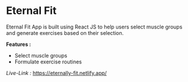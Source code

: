 # Eternal Fit
Eternal Fit App is built using React JS to help users select muscle groups and generate exercises based on their selection.

**Features :**
-   Select muscle groups
-   Formulate exercise routines

*Live-Link :* https://eternally-fit.netlify.app/

